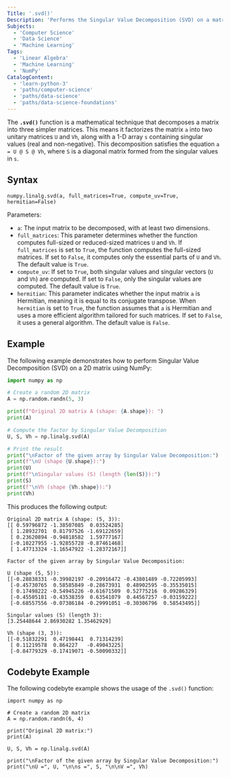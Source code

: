 ```yaml
---
Title: '.svd()'
Description: 'Performs the Singular Value Decomposition (SVD) on a matrix, breaking it down into singular vectors and singular values.'
Subjects:
  - 'Computer Science'
  - 'Data Science'
  - 'Machine Learning'
Tags:
  - 'Linear Algebra'
  - 'Machine Learning'
  - 'NumPy'
CatalogContent:
  - 'learn-python-3'
  - 'paths/computer-science'
  - 'paths/data-science'
  - 'paths/data-science-foundations'
---
```


The **`.svd()`** function is a mathematical technique that decomposes a matrix into three simpler matrices. This means it factorizes the matrix `a` into two unitary matrices `U` and `Vh`, along with a 1-D array `s` containing singular values (real and non-negative). This decomposition satisfies the equation `a = U @ S @ Vh`, where `S` is a diagonal matrix formed from the singular values in `s`.

## Syntax

```pseudo
numpy.linalg.svd(a, full_matrices=True, compute_uv=True, hermitian=False)
```

Parameters:

- `a`: The input matrix to be decomposed, with at least two dimensions.
- `full_matrices`: This parameter determines whether the function computes full-sized or reduced-sized matrices `U` and `Vh`. If `full_matrices` is set to `True`, the function computes the full-sized matrices. If set to `False`, it computes only the essential parts of `U` and `Vh`. The default value is `True`.
- `compute_uv`: If set to `True`, both singular values and singular vectors (`U` and `Vh`) are computed. If set to `False`, only the singular values are computed. The default value is `True`.
- `hermitian`: This parameter indicates whether the input matrix `a` is Hermitian, meaning it is equal to its conjugate transpose. When `hermitian` is set to `True`, the function assumes that `a` is Hermitian and uses a more efficient algorithm tailored for such matrices. If set to `False`, it uses a general algorithm. The default value is `False`.

## Example

 The following example demonstrates how to perform Singular Value Decomposition (SVD) on a 2D matrix using NumPy:

```py
import numpy as np

# Create a random 2D matrix
A = np.random.randn(5, 3)

print(f"Original 2D matrix A (shape: {A.shape}): ") 
print(A) 

# Compute the factor by Singular Value Decomposition
U, S, Vh = np.linalg.svd(A)  

# Print the result
print("\nFactor of the given array by Singular Value Decomposition:")
print(f"\nU (shape {U.shape}):")
print(U)
print(f"\nSingular values (S) (length {len(S)}):")
print(S)
print(f"\nVh (shape {Vh.shape}):")
print(Vh)
```

This produces the following output:

```shell
Original 2D matrix A (shape: (5, 3)): 
[[ 0.59796872 -1.38507085  0.03524285]
 [ 1.28932701  0.81797526 -1.69122659]
 [ 0.23620894 -0.94818582  1.59777167]
 [-0.10227955 -1.92855728 -0.87461468]
 [ 1.47713324 -1.16547922 -1.28372167]]

Factor of the given array by Singular Value Decomposition:

U (shape (5, 5)):
[[-0.28838331 -0.39982197 -0.20916472 -0.43801489 -0.72205993]
 [-0.45730765  0.58585849 -0.28673931  0.48902595 -0.35535015]
 [ 0.17498222 -0.54945226 -0.61671509  0.52775216  0.09286329]
 [-0.45505181 -0.43538359  0.63541079  0.44567257 -0.03159222]
 [-0.68557556 -0.07386184 -0.29991051 -0.30306796  0.58543495]]

Singular values (S) (length 3):
[3.25448644 2.86930282 1.35462929]

Vh (shape (3, 3)):
[[-0.51832291  0.47198441  0.71314239]
 [ 0.11219578  0.864227   -0.49043225]
 [-0.84779329 -0.17419071 -0.50090332]]
 ```

 ## Codebyte Example
 
The following codebyte example shows the usage of the `.svd()` function:

```codebyte/python
import numpy as np

# Create a random 2D matrix
A = np.random.randn(6, 4)

print("Original 2D matrix:") 
print(A) 

U, S, Vh = np.linalg.svd(A)

print("\nFactor of the given array by Singular Value Decomposition:") 
print("\nU =", U, "\n\ns =", S, "\n\nV =", Vh)
```
